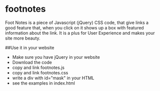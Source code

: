 footnotes
=========

Foot Notes is a piece of Javascript (jQuery) CSS code, that give links a good feature that, when you click on it shows up a box with featured information about the link. It is a plus for User Experience and makes your site more beauty.

##Use it in your website

- Make sure you have jQuery in your website
- Download the code
- copy and link footnotes.js
- copy and link footnotes.css
- write a div with id="mask" in your HTML
- see the examples in index.html